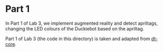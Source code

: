 # Part 1

In Part 1 of Lab 3, we implement augmented reality and detect apriltags,
changing the LED colours of the Duckiebot based on the apriltag.

Part 1 of Lab 3 (the code in this directory) is taken and adapted from
[dt-core](https://github.com/duckietown/dt-core).

